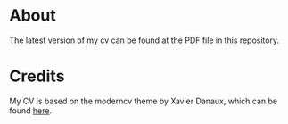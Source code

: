 About
=====

The latest version of my cv can be found at the PDF file in this repository.

Credits
=======

My CV is based on the moderncv theme by Xavier Danaux, which can be found [here](http://tug.ctan.org/tex-archive/macros/latex/contrib/moderncv/).
